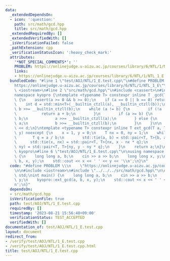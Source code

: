 ```yaml
---
data:
  _extendedDependsOn:
  - icon: ':question:'
    path: src/math/gcd.hpp
    title: src/math/gcd.hpp
  _extendedRequiredBy: []
  _extendedVerifiedWith: []
  _isVerificationFailed: false
  _pathExtension: cpp
  _verificationStatusIcon: ':heavy_check_mark:'
  attributes:
    '*NOT_SPECIAL_COMMENTS*': ''
    PROBLEM: https://onlinejudge.u-aizu.ac.jp/courses/library/6/NTL/1/NTL_1_E
    links:
    - https://onlinejudge.u-aizu.ac.jp/courses/library/6/NTL/1/NTL_1_E
  bundledCode: "#line 1 \"test/AOJ/NTL/1_E.test.cpp\"\n#define PROBLEM \\\n    \"\
    https://onlinejudge.u-aizu.ac.jp/courses/library/6/NTL/1/NTL_1_E\"\n\n#include\
    \ <iostream>\n#line 2 \"src/math/gcd.hpp\"\n#include <cassert>\n#include <tuple>\n\
    namespace kyopro {\ntemplate <typename T> constexpr inline T _gcd(T a, T b) noexcept\
    \ {\n    assert(a >= 0 && b >= 0);\n    if (a == 0 || b == 0) return a + b;\n\
    \    int d = std::min<T>(__builtin_ctzll(a), __builtin_ctzll(b));\n    a >>= __builtin_ctzll(a),\
    \ b >>= __builtin_ctzll(b);\n    while (a != b) {\n        if (!a || !b) {\n \
    \           return a + b;\n        }\n        if (a >= b) {\n            a -=\
    \ b;\n            a >>= __builtin_ctzll(a);\n        } else {\n            b -=\
    \ a;\n            b >>= __builtin_ctzll(b);\n        }\n    }\n\n    return a\
    \ << d;\n}\ntemplate <typename T> constexpr inline T ext_gcd(T a, T b, T& x, T&\
    \ y) noexcept {\n    x = 1, y = 0;\n    T nx = 0, ny = 1;\n    while (b) {\n \
    \       T q = a / b;\n        std::tie(a, b) = std::pair<T, T>{b, a % b};\n  \
    \      std::tie(x, nx) = std::pair<T, T>{nx, x - nx * q};\n        std::tie(y,\
    \ ny) = std::pair<T, T>{ny, y - ny * q};\n    }\n    return a;\n}\n};  // namespace\
    \ kyopro\n#line 6 \"test/AOJ/NTL/1_E.test.cpp\"\n\nusing namespace std;\nint main()\
    \ {\n    long long a, b;\n    cin >> a >> b;\n    long long x, y;\n    kyopro::ext_gcd(a,\
    \ b, x, y);\n    std::cout << x << ' ' << y << '\\n';\n}\n"
  code: "#define PROBLEM \\\n    \"https://onlinejudge.u-aizu.ac.jp/courses/library/6/NTL/1/NTL_1_E\"\
    \n\n#include <iostream>\n#include \"../../../src/math/gcd.hpp\"\n\nusing namespace\
    \ std;\nint main() {\n    long long a, b;\n    cin >> a >> b;\n    long long x,\
    \ y;\n    kyopro::ext_gcd(a, b, x, y);\n    std::cout << x << ' ' << y << '\\\
    n';\n}"
  dependsOn:
  - src/math/gcd.hpp
  isVerificationFile: true
  path: test/AOJ/NTL/1_E.test.cpp
  requiredBy: []
  timestamp: '2023-08-21 15:56:48+09:00'
  verificationStatus: TEST_ACCEPTED
  verifiedWith: []
documentation_of: test/AOJ/NTL/1_E.test.cpp
layout: document
redirect_from:
- /verify/test/AOJ/NTL/1_E.test.cpp
- /verify/test/AOJ/NTL/1_E.test.cpp.html
title: test/AOJ/NTL/1_E.test.cpp
---
```

